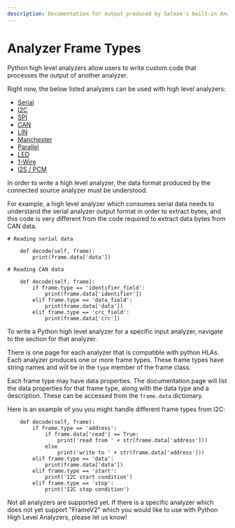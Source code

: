 ```yaml
---
description: Documentation for output produced by Saleae's built-in Analyzers
---
```


# Analyzer Frame Types

Python high level analyzers allow users to write custom code that processes the output of another analyzer.

Right now, the below listed analyzers can be used with high level analyzers:

* [Serial](serial-analyzer.md)
* [I2C](i2c-analyzer.md)
* [SPI](spi-analyzer.md)
* [CAN](can-analyzer.md)
* [LIN](lin-analyzer.md)
* [Manchester](manchester-analyzer.md)
* [Parallel](simple-parallel-analyzer.md)
* [LED](async-rgb-led-analyzer.md)
* [1-Wire](1-wire-analyzer.md)
* [I2S / PCM](i2s-analyzer.md)

In order to write a high level analyzer, the data format produced by the connected source analyzer must be understood. 

For example, a high level analyzer which consumes serial data needs to understand the serial analyzer output format in order to extract bytes, and this code is very different from the code required to extract data bytes from CAN data.

```text
# Reading serial data

    def decode(self, frame):
        print(frame.data['data'])
        
# Reading CAN data

    def decode(self, frame):
        if frame.type == 'identifier_field':
            print(frame.data['identifier'])
        elif frame.type == 'data_field':
            print(frame.data['data'])
        elif frame.type == 'crc_field':
            print(frame.data['crc'])
```

To write a Python high level analyzer for a specific input analyzer, navigate to the section for that analyzer.

There is one page for each analyzer that is compatible with python HLAs. Each analyzer produces one or more frame types. These frame types have string names and will be in the `type` member of the frame class.

Each frame type may have data properties. The documentation page will list the data properties for that frame type, along with the data type and a description. These can be accessed from the `frame.data` dictionary.

Here is an example of you you might handle different frame types from I2C:

```text
    def decode(self, frame):
        if frame.type == 'address':
            if frame.data['read'] == True:
                print('read from ' + str(frame.data['address']))
            else
                print('write to ' + str(frame.data['address']))
        elif frame.type == 'data':
            print(frame.data['data'])
        elif frame.type == 'start':
            print('I2C start condition')
        elif frame.type == 'stop':
            print('I2C stop condition')
```

Not all analyzers are supported yet. If there is a specific analyzer which does not yet support "FrameV2" which you would like to use with Python High Level Analyzers, please let us know!

